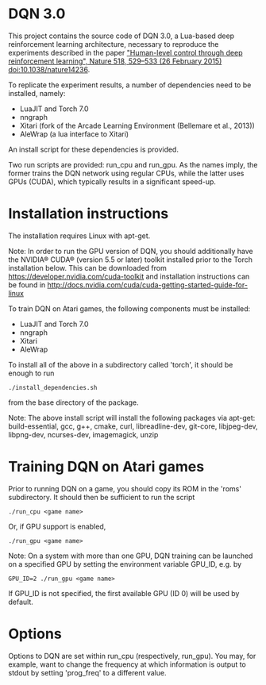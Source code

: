# DQN 3.0

This project contains the source code of DQN 3.0, a Lua-based deep reinforcement
learning architecture, necessary to reproduce the experiments
described in the paper ["Human-level control through deep reinforcement
learning", Nature 518, 529–533 (26 February 2015)
doi:10.1038/nature14236](http://www.nature.com/nature/journal/v518/n7540/full/nature14236.html).

To replicate the experiment results, a number of dependencies need to be
installed, namely:

- LuaJIT and Torch 7.0
- nngraph
- Xitari (fork of the Arcade Learning Environment (Bellemare et al., 2013))
- AleWrap (a lua interface to Xitari)

An install script for these dependencies is provided.

Two run scripts are provided: run_cpu and run_gpu. As the names imply,
the former trains the DQN network using regular CPUs, while the latter uses
GPUs (CUDA), which typically results in a significant speed-up.

# Installation instructions

The installation requires Linux with apt-get.

Note: In order to run the GPU version of DQN, you should additionally have the
NVIDIA® CUDA® (version 5.5 or later) toolkit installed prior to the Torch
installation below.
This can be downloaded from https://developer.nvidia.com/cuda-toolkit
and installation instructions can be found in
http://docs.nvidia.com/cuda/cuda-getting-started-guide-for-linux


To train DQN on Atari games, the following components must be installed:

- LuaJIT and Torch 7.0
- nngraph
- Xitari
- AleWrap

To install all of the above in a subdirectory called 'torch', it should be enough to run

    ./install_dependencies.sh

from the base directory of the package.


Note: The above install script will install the following packages via apt-get:
build-essential, gcc, g++, cmake, curl, libreadline-dev, git-core, libjpeg-dev,
libpng-dev, ncurses-dev, imagemagick, unzip

# Training DQN on Atari games

Prior to running DQN on a game, you should copy its ROM in the 'roms' subdirectory.
It should then be sufficient to run the script

    ./run_cpu <game name>

Or, if GPU support is enabled,

    ./run_gpu <game name>

Note: On a system with more than one GPU, DQN training can be launched on a
specified GPU by setting the environment variable GPU_ID, e.g. by

    GPU_ID=2 ./run_gpu <game name>

If GPU_ID is not specified, the first available GPU (ID 0) will be used by default.

# Options

Options to DQN are set within run_cpu (respectively, run_gpu). You may,
for example, want to change the frequency at which information is output
to stdout by setting 'prog_freq' to a different value.
